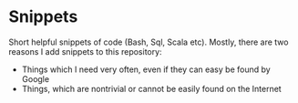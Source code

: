 # Snippets
Short helpful snippets of code (Bash, Sql, Scala etc). Mostly, there are two reasons I add snippets to this repository:
* Things which I need very often, even if they can easy be found by Google
* Things, which are nontrivial or cannot be easily found on the Internet
